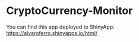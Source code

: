 # CryptoCurrency-Monitor

You can find this app deployed to ShinyApp:
https://alvaroferro.shinyapps.io/html/
